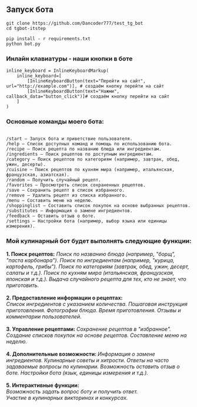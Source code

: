 ## Запуск бота

```
git clone https://github.com/Dancoder777/test_tg_bot
cd tgbot-itstep
```

```
pip install - r requirements.txt
python bot.py
```

### Инлайн клавиатуры - наши кнопки в боте
```
inline_keyboard = InlineKeyboardMarkup(
    inline_keyboard=[
        [InlineKeyboardButton(text="Перейти на сайт", url="http://example.com")], # создаём кнопку перейти на сайт 
        [InlineKeyboardButton(text="Нажми", callback_data="button_click")]# создаём кнопку перейти на сайт 
    ]
)
```
### Основные команды моего бота:
```

/start — Запуск бота и приветствие пользователя.
/help — Список доступных команд и помощь по использованию бота.
/recipe — Поиск рецепта по названию блюда или ингредиентам.
/ingredients — Поиск рецептов по доступным ингредиентам.
/category — Поиск рецептов по категориям (например, завтрак, обед, ужин, десерты).
/cuisine — Поиск рецептов по кухням мира (например, итальянская, французская, азиатская).
/random — Получить случайный рецепт.
/favorites — Просмотреть список сохраненных рецептов.
/save — Сохранить рецепт в список избранного.
/remove — Удалить рецепт из списка избранного.
/menu — Составить меню на неделю.
/shoppinglist — Составить список покупок на основе выбранных рецептов.
/substitutes — Информация о замене ингредиентов.
/feedback — Оставить отзыв о боте.
/settings — Настройки бота (например, выбор языка или единицы измерения).
```
### Мой кулинарный бот будет выполнять следующие функции:

<b>1. Поиск рецептов:</b>
<em>Поиск по названию блюда (например, "борщ", "паста карбонара").
Поиск по ингредиентам (например, "курица, картофель, грибы").
Поиск по категориям (завтрак, обед, ужин, десерт, салаты и т.д.).
Поиск по кухням мира (итальянская, французская, японская и т.д.).
Выдача случайного рецепта для тех, кто не знает, что приготовить.</em>
<br>
<br>
     <b>2. Предоставление информации о рецептах: </b>
<br>
<em>Список ингредиентов с указанием количества.
Пошаговая инструкция приготовления.
Фотографии блюда.
Время приготовления.
Отзывы и комментарии пользователей.</em>
<br>
<br>
     <b>3. Управление рецептами: </b>
<em>Сохранение рецептов в "избранное".
Создание списков покупок на основе рецептов.
Составление меню на неделю.</em>
<br>
<br>
     <b>4. Дополнительные возможности: </b>
<em>Информация о замене ингредиентов.
Кулинарные советы и хитрости.
Ответы на часто задаваемые вопросы по кулинарии.
Возможность оставить отзыв о боте.
Настройки бота (язык, единицы измерения и т.д.).</em>
<br>
<br>
     <b>5. Интерактивные функции: </b>
<br>
<em>Возможность задать вопрос боту и получить ответ.
<br>
Участие в кулинарных викторинах и конкурсах.</em>

